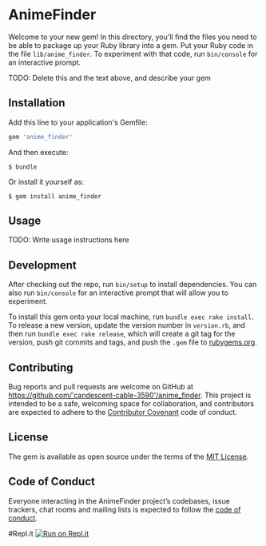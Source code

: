 # AnimeFinder

Welcome to your new gem! In this directory, you'll find the files you need to be able to package up your Ruby library into a gem. Put your Ruby code in the file `lib/anime_finder`. To experiment with that code, run `bin/console` for an interactive prompt.

TODO: Delete this and the text above, and describe your gem

## Installation

Add this line to your application's Gemfile:

```ruby
gem 'anime_finder'
```

And then execute:

    $ bundle

Or install it yourself as:

    $ gem install anime_finder

## Usage

TODO: Write usage instructions here

## Development

After checking out the repo, run `bin/setup` to install dependencies. You can also run `bin/console` for an interactive prompt that will allow you to experiment.

To install this gem onto your local machine, run `bundle exec rake install`. To release a new version, update the version number in `version.rb`, and then run `bundle exec rake release`, which will create a git tag for the version, push git commits and tags, and push the `.gem` file to [rubygems.org](https://rubygems.org).

## Contributing

Bug reports and pull requests are welcome on GitHub at https://github.com/'candescent-cable-3590'/anime_finder. This project is intended to be a safe, welcoming space for collaboration, and contributors are expected to adhere to the [Contributor Covenant](http://contributor-covenant.org) code of conduct.

## License

The gem is available as open source under the terms of the [MIT License](https://opensource.org/licenses/MIT).

## Code of Conduct

Everyone interacting in the AnimeFinder project’s codebases, issue trackers, chat rooms and mailing lists is expected to follow the [code of conduct](https://github.com/'candescent-cable-3590'/anime_finder/blob/master/CODE_OF_CONDUCT.md).

#Repl.it
[![Run on Repl.it](https://repl.it/badge/github/CatheryneS/anime_finder)](https://repl.it/github/CatheryneS/anime_finder)
